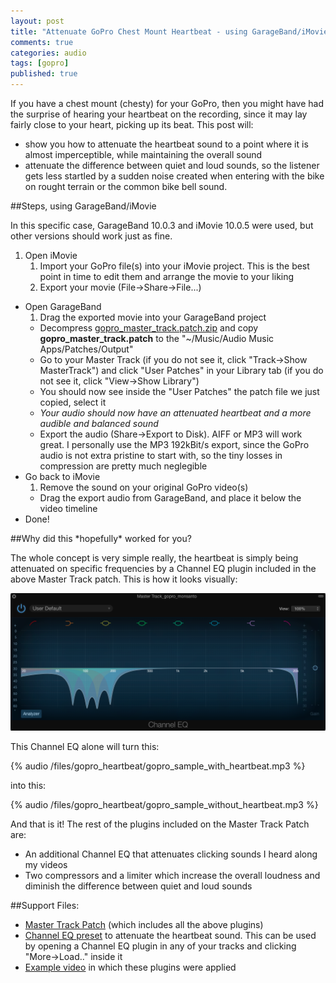 ```yaml
---
layout: post
title: "Attenuate GoPro Chest Mount Heartbeat - using GarageBand/iMovie"
comments: true
categories: audio
tags: [gopro]
published: true
---
```


If you have a chest mount (chesty) for your GoPro, then you might have had the surprise of hearing your heartbeat on the recording, since it may lay fairly close to your heart, picking up its beat. This post will:

- show you how to attenuate the heartbeat sound to a point where it is almost imperceptible, while maintaining the overall sound
- attenuate the difference between quiet and loud sounds, so the listener gets less startled by a sudden noise created when entering with the bike on rought terrain or the common bike bell sound.

<!--more-->

##Steps, using GarageBand/iMovie

In this specific case, GarageBand 10.0.3 and iMovie 10.0.5 were used, but other versions should work just as fine.

1. Open iMovie
    1. Import your GoPro file(s) into your iMovie project. This is the best point in time to edit them and arrange the movie to your liking
    2. Export your movie (File->Share->File...)
* Open GarageBand
    1. Drag the exported movie into your GarageBand project
    * Decompress [gopro_master_track.patch.zip](/files/gopro_heartbeat/gopro_master_track.patch.zip) and copy **gopro_master_track.patch** to the "~/Music/Audio Music Apps/Patches/Output"
    * Go to your Master Track (if you do not see it, click "Track->Show MasterTrack") and click "User Patches" in your Library tab (if you do not see it, click "View->Show Library")
    * You should now see inside the "User Patches" the patch file we just copied, select it
    * *Your audio should now have an attenuated heartbeat and a more audible and balanced sound*
    * Export the audio (Share->Export to Disk). AIFF or MP3 will work great. I personally use the MP3 192kBit/s export, since the GoPro audio is not extra pristine to start with, so the tiny losses in compression are pretty much neglegible
* Go back to iMovie
    1. Remove the sound on your original GoPro video(s)
    * Drag the export audio from GarageBand, and place it below the video timeline
* Done!


##Why did this \*hopefully\* worked for you?

The whole concept is very simple really, the heartbeat is simply being attenuated on specific frequencies by a Channel EQ plugin included in the above Master Track patch. This is how it looks visually:

![image](/files/gopro_heartbeat/heartbeat_channel_eq.png)


This Channel EQ alone will turn this:

{% audio /files/gopro_heartbeat/gopro_sample_with_heartbeat.mp3 %}

into this:

{% audio /files/gopro_heartbeat/gopro_sample_without_heartbeat.mp3 %}


And that is it! The rest of the plugins included on the Master Track Patch are:

 - An additional Channel EQ that attenuates clicking sounds I heard along my videos
 - Two compressors and a limiter which increase the overall loudness and diminish the difference between quiet and loud sounds

##Support Files:

- [Master Track Patch](/files/gopro_heartbeat/gopro_master_track.patch.zip) (which includes all the above plugins)
- [Channel EQ preset](/files/gopro_heartbeat/gopro_eq_heartbeat_attenuate.pst) to attenuate the heartbeat sound. This can be used by opening a Channel EQ plugin in any of your tracks and clicking "More->Load.." inside it
- [Example video](https://www.youtube.com/watch?v=sczmkokpEuY) in which these plugins were applied

<br>